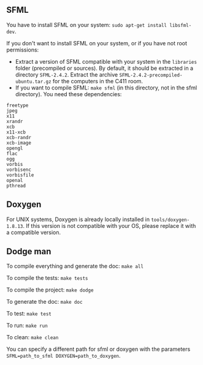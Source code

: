 ## SFML

You have to install SFML on your system: `sudo apt-get install libsfml-dev`.

If you don't want to install SFML on your system, or if you have not root permissions:

 * Extract a version of SFML compatible with your system in the `libraries` folder (precompiled or sources).
By default, it should be extracted in a directory `SFML-2.4.2`.
Extract the archive `SFML-2.4.2-precompiled-ubuntu.tar.gz` for the computers in the C411 room.
 * If you want to compile SFML: `make sfml` (in this directory, not in the sfml directory). You need these dependencies:

```
freetype
jpeg
x11
xrandr
xcb
x11-xcb
xcb-randr
xcb-image
opengl
flac
ogg
vorbis
vorbisenc
vorbisfile
openal
pthread
```

## Doxygen

For UNIX systems, Doxygen is already locally installed in `tools/doxygen-1.8.13`.
If this version is not compatible with your OS, please replace it with a compatible version.

## Dodge man

To compile everything and generate the doc: `make all`

To compile the tests: `make tests`

To compile the project: `make dodge`

To generate the doc: `make doc`

To test: `make test`

To run: `make run`

To clean: `make clean`

You can specify a different path for sfml or doxygen with the parameters  `SFML=path_to_sfml DOXYGEN=path_to_doxygen`.
